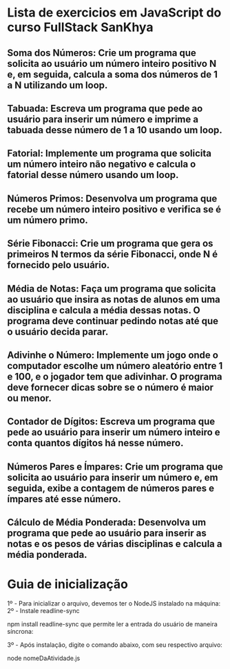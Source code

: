 # Lista de exercicios em JavaScript do curso FullStack SanKhya

## Soma dos Números: Crie um programa que solicita ao usuário um número inteiro positivo N e, em seguida, calcula a soma dos números de 1 a N utilizando um loop.

## Tabuada: Escreva um programa que pede ao usuário para inserir um número e imprime a tabuada desse número de 1 a 10 usando um loop.

## Fatorial: Implemente um programa que solicita um número inteiro não negativo e calcula o fatorial desse número usando um loop. 

## Números Primos: Desenvolva um programa que recebe um número inteiro positivo e verifica se é um número primo.

## Série Fibonacci: Crie um programa que gera os primeiros N termos da série Fibonacci, onde N é fornecido pelo usuário.

## Média de Notas: Faça um programa que solicita ao usuário que insira as notas de alunos em uma disciplina e calcula a média dessas notas. O programa deve continuar pedindo notas até que o usuário decida parar.

## Adivinhe o Número: Implemente um jogo onde o computador escolhe um número aleatório entre 1 e 100, e o jogador tem que adivinhar. O programa deve fornecer dicas sobre se o número é maior ou menor.

## Contador de Dígitos: Escreva um programa que pede ao usuário para inserir um número inteiro e conta quantos dígitos há nesse número.

## Números Pares e Ímpares: Crie um programa que solicita ao usuário para inserir um número e, em seguida, exibe a contagem de números pares e ímpares até esse número.

## Cálculo de Média Ponderada: Desenvolva um programa que pede ao usuário para inserir as notas e os pesos de várias disciplinas e calcula a média ponderada.

# Guia de inicialização

1º - Para inicializar o arquivo, devemos ter o NodeJS instalado na máquina:
2º - Instale readline-sync

npm install readline-sync que permite ler a entrada do usuário de maneira síncrona:

3º - Após instalação, digite o comando abaixo, com seu respectivo arquivo:

node nomeDaAtividade.js
